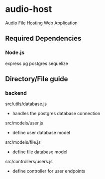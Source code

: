 # audio-host
Audio File Hosting Web Application

## Required Dependencies

### Node.js
express
pg
postgres
sequelize

## Directory/File guide

### backend

src/utils/database.js
- handles the postgres database connection

src/models/user.js
- define user database model

src/models/file.js
- define file database model

src/controllers/users.js
- define controller for user endpoints